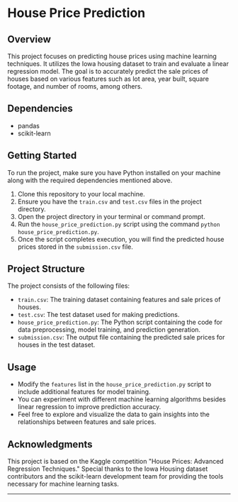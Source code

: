 # House Price Prediction

## Overview

This project focuses on predicting house prices using machine learning techniques. It utilizes the Iowa housing dataset to train and evaluate a linear regression model. The goal is to accurately predict the sale prices of houses based on various features such as lot area, year built, square footage, and number of rooms, among others.

## Dependencies

- pandas
- scikit-learn

## Getting Started

To run the project, make sure you have Python installed on your machine along with the required dependencies mentioned above.

1. Clone this repository to your local machine.
2. Ensure you have the `train.csv` and `test.csv` files in the project directory.
3. Open the project directory in your terminal or command prompt.
4. Run the `house_price_prediction.py` script using the command `python house_price_prediction.py`.
5. Once the script completes execution, you will find the predicted house prices stored in the `submission.csv` file.

## Project Structure

The project consists of the following files:

- `train.csv`: The training dataset containing features and sale prices of houses.
- `test.csv`: The test dataset used for making predictions.
- `house_price_prediction.py`: The Python script containing the code for data preprocessing, model training, and prediction generation.
- `submission.csv`: The output file containing the predicted sale prices for houses in the test dataset.

## Usage

- Modify the `features` list in the `house_price_prediction.py` script to include additional features for model training.
- You can experiment with different machine learning algorithms besides linear regression to improve prediction accuracy.
- Feel free to explore and visualize the data to gain insights into the relationships between features and sale prices.

## Acknowledgments

This project is based on the Kaggle competition "House Prices: Advanced Regression Techniques." Special thanks to the Iowa Housing dataset contributors and the scikit-learn development team for providing the tools necessary for machine learning tasks.
<hr>